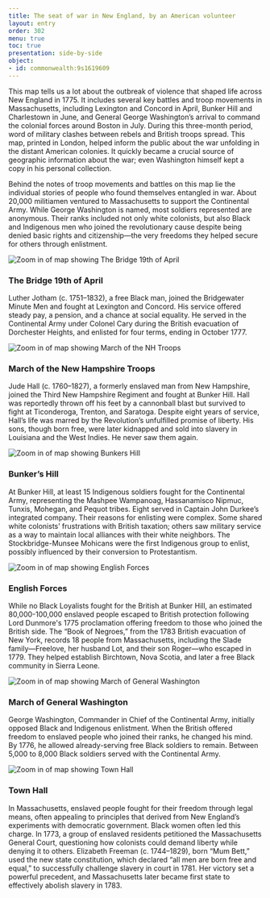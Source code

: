 ```yaml
---
title: The seat of war in New England, by an American volunteer
layout: entry
order: 302
menu: true
toc: true
presentation: side-by-side
object:
- id: commonwealth:9s1619609
---
```


This map tells us a lot about the outbreak of violence that shaped life across New England in 1775. It includes several key battles and troop movements in Massachusetts, including Lexington and Concord in April, Bunker Hill and Charlestown in June, and General George Washington’s arrival to command the colonial forces around Boston in July. During this three-month period, word of military clashes between rebels and British troops spread. This map, printed in London, helped inform the public about the war unfolding in the distant American colonies. It quickly became a crucial source of geographic information about the war; even Washington himself kept a copy in his personal collection.

Behind the notes of troop movements and battles on this map lie the individual stories of people who found themselves entangled in war. About 20,000 militiamen ventured to Massachusetts to support the Continental Army. While George Washington is named, most soldiers represented are anonymous. Their ranks included not only white colonists, but also Black and Indigenous men who joined the revolutionary cause despite being denied basic rights and citizenship—the very freedoms they helped secure for others through enlistment.

<img src="/_assets/images/american_volunteer_zoomins/1_bridge_april.png" alt="Zoom in of map showing The Bridge 19th of April" class="peek-image">

### The Bridge 19th of April

Luther Jotham (c. 1751–1832), a free Black man, joined the Bridgewater Minute Men and fought at Lexington and Concord. His service offered steady pay, a pension, and a chance at social equality. He served in the Continental Army under Colonel Cary during the British evacuation of Dorchester Heights, and enlisted for four terms, ending in October 1777.

<img src="/_assets/images/american_volunteer_zoomins/2_nh_troops.png" alt="Zoom in of map showing March of the NH Troops" class="peek-image">

### March of the New Hampshire Troops

Jude Hall (c. 1760–1827), a formerly enslaved man from New Hampshire, joined the Third New Hampshire Regiment and fought at Bunker Hill. Hall was reportedly thrown off his feet by a cannonball blast but survived to fight at Ticonderoga, Trenton, and Saratoga. Despite eight years of service, Hall’s life was marred by the Revolution’s unfulfilled promise of liberty. His sons, though born free, were later kidnapped and sold into slavery in Louisiana and the West Indies. He never saw them again.

<img src="/_assets/images/american_volunteer_zoomins/3_bunkers_hill.png" alt="Zoom in of map showing Bunkers Hill" class="peek-image">

### Bunker’s Hill

At Bunker Hill, at least 15 Indigenous soldiers fought for the Continental Army, representing the Mashpee Wampanoag, Hassanamisco Nipmuc, Tunxis, Mohegan, and Pequot tribes. Eight served in Captain John Durkee’s integrated company. Their reasons for enlisting were complex. Some shared white colonists’ frustrations with British taxation; others saw military service as a way to maintain local alliances with their white neighbors. The Stockbridge-Munsee Mohicans were the first Indigenous group to enlist, possibly influenced by their conversion to Protestantism.

<img src="/_assets/images/american_volunteer_zoomins/4_english_forces.png" alt="Zoom in of map showing English Forces" class="peek-image">

### English Forces

While no Black Loyalists fought for the British at Bunker Hill, an estimated 80,000-100,000 enslaved people escaped to British protection following Lord Dunmore's 1775 proclamation offering freedom to those who joined the British side. The “Book of Negroes,” from the 1783 British evacuation of New York, records 18 people from Massachusetts, including the Slade family—Freelove, her husband Lot, and their son Roger—who escaped in 1779. They helped establish Birchtown, Nova Scotia, and later a free Black community in Sierra Leone.

<img src="/_assets/images/american_volunteer_zoomins/5_march_washington.png" alt="Zoom in of map showing March of General Washington" class="peek-image">

### March of General Washington

George Washington, Commander in Chief of the Continental Army, initially opposed Black and Indigenous enlistment. When the British offered freedom to enslaved people who joined their ranks, he changed his mind. By 1776, he allowed already-serving free Black soldiers to remain. Between 5,000 to 8,000 Black soldiers served with the Continental Army.

<img src="/_assets/images/american_volunteer_zoomins/6_town_hall.png" alt="Zoom in of map showing Town Hall" class="peek-image">

### Town Hall

In Massachusetts, enslaved people fought for their freedom through legal means, often appealing to principles that derived from New England’s experiments with democratic government. Black women often led this charge. In 1773, a group of enslaved residents petitioned the Massachusetts General Court, questioning how colonists could demand liberty while denying it to others. Elizabeth Freeman (c. 1744–1829), born “Mum Bett,” used the new state constitution, which declared “all men are born free and equal,” to successfully challenge slavery in court in 1781. Her victory set a powerful precedent, and Massachusetts later became first state to effectively abolish slavery in 1783.
